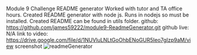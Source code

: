 Module 9 Challenge README generator
Worked with tutor and TA office hours.
Created README generator with node js.
Runs in nodejs so must be installed.
Created README can be found in utils folder.
github: https://github.com/james59222/module9-ReadmeGenerator.git
github live: N/A
link to video: https://drive.google.com/file/d/1NUVluLNLtGoOhbENoGUR5Ieo7gIzp9aM/view
screenshot ![readmeGenerator](https://user-images.githubusercontent.com/65635308/231028685-4b8f1983-017c-4086-b049-64032a74a0a9.png)
